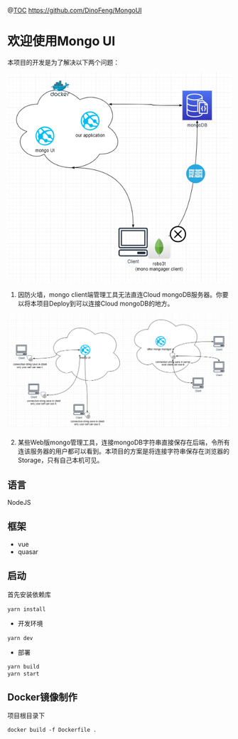 @[TOC](Welcome)
https://github.com/DinoFeng/MongoUI
# 欢迎使用Mongo UI
本项目的开发是为了解决以下两个问题：
    
![image](https://github.com/DinoFeng/MongoUI/blob/master/Solution.png)
    
1.  因防火墙，mongo client端管理工具无法直连Cloud mongoDB服务器。你要以将本项目Deploy到可以连接Cloud mongoDB的地方。
    
![image](https://github.com/DinoFeng/MongoUI/blob/master/Solution2.png)
    
2. 某些Web版mongo管理工具，连接mongoDB字符串直接保存在后端，令所有连该服务器的用户都可以看到。本项目的方案是将连接字符串保存在浏览器的Storage，只有自己本机可见。
    
    
    
## 语言
NodeJS

## 框架
- vue
- quasar

## 启动
首先安装依赖库
    
```yarn install```
    

- 开发环境
    
```yarn dev```
    

- 部署
```
yarn build
yarn start
```

## Docker镜像制作
项目根目录下
```
docker build -f Dockerfile .
```


